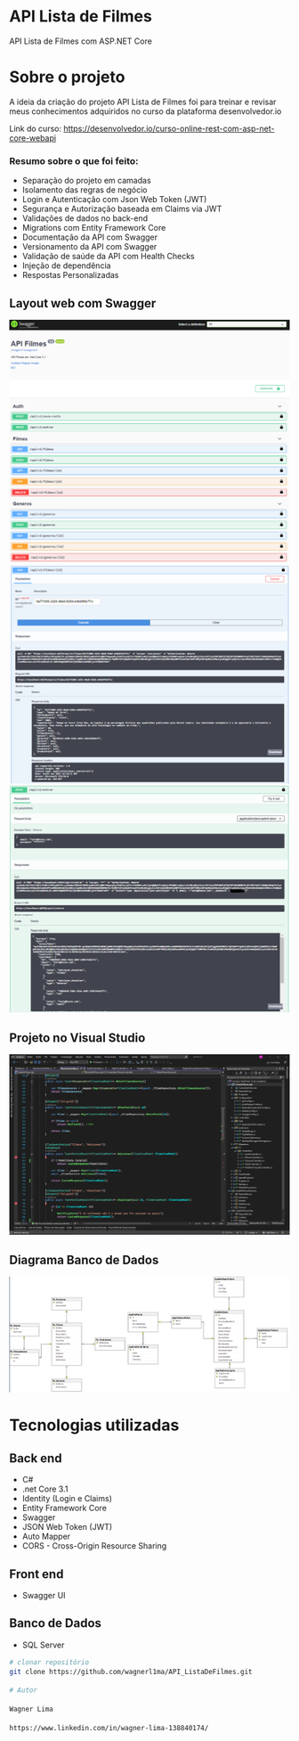 # API Lista de Filmes
API Lista de Filmes com ASP.NET Core

# Sobre o projeto

A ideia da criação do projeto API Lista de Filmes foi para treinar e revisar meus conhecimentos adquiridos no curso da plataforma desenvolvedor.io

Link do curso: https://desenvolvedor.io/curso-online-rest-com-asp-net-core-webapi

### Resumo sobre o que foi feito:
- Separação do projeto em camadas
- Isolamento das regras de negócio
- Login e Autenticação com Json Web Token (JWT)
- Segurança e Autorização baseada em Claims via JWT
- Validações de dados no back-end
- Migrations com Entity Framework Core
- Documentação da API com Swagger
- Versionamento da API com Swagger 
- Validação de saúde da API com Health Checks
- Injeção de dependência
- Respostas Personalizadas

## Layout web com Swagger
![Img 1](https://github.com/wagnerl1ma/API_ListaDeFilmes/blob/master/docs/imagens/api_filmes_img3_swagger.png)
![Img 2](https://github.com/wagnerl1ma/API_ListaDeFilmes/blob/master/docs/imagens/api_filmes_img4_swagger_get.png)
![Img 3](https://github.com/wagnerl1ma/API_ListaDeFilmes/blob/master/docs/imagens/api_filmes_img5_swagger_post.png)

## Projeto no Visual Studio
![Img 4](https://github.com/wagnerl1ma/API_ListaDeFilmes/blob/master/docs/imagens/api_filmes_img1.png)

## Diagrama Banco de Dados
![Diagrama](https://github.com/wagnerl1ma/API_ListaDeFilmes/blob/master/docs/imagens/api_filmes_img2_diagrama.png)

# Tecnologias utilizadas
## Back end
- C#
- .net Core 3.1
- Identity (Login e Claims)
- Entity Framework Core
- Swagger 
- JSON Web Token (JWT)
- Auto Mapper
- CORS - Cross-Origin Resource Sharing
## Front end
- Swagger UI
## Banco de Dados
- SQL Server

```bash
# clonar repositório
git clone https://github.com/wagnerl1ma/API_ListaDeFilmes.git

# Autor

Wagner Lima

https://www.linkedin.com/in/wagner-lima-138840174/

